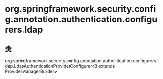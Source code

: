 # org.springframework.security.config.annotation.authentication.configurers.ldap

## 类

org.springframework.security.config.annotation.authentication.configurers.ldap.LdapAuthenticationProviderConfigurer<B extends ProviderManagerBuilder<B>>




